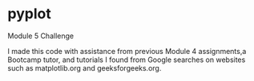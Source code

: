# pyplot
Module 5 Challenge

I made this code with assistance from previous Module 4 assignments,a Bootcamp tutor, and tutorials I found from Google searches on websites such as matplotlib.org and geeksforgeeks.org.
